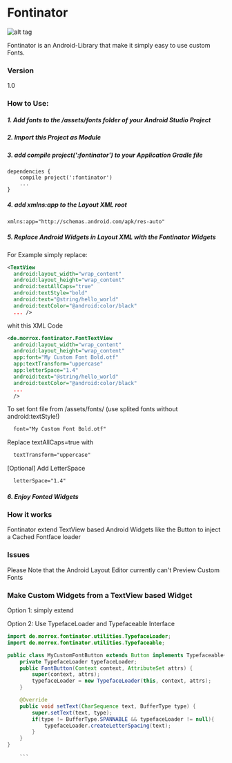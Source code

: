 Fontinator
==========

![alt tag](http://morrox.de/fontinator/mascot_animated.gif)

Fontinator is an Android-Library that make it simply easy to use custom Fonts.

### Version
  1.0

### How to Use:

##### 1. Add fonts to the /assets/fonts folder of your Android Studio Project

##### 2. Import this Project as Module

##### 3. add compile project(':fontinator') to your Application Gradle file
```
dependencies {
    compile project(':fontinator')
    ...
}
```

##### 4. add xmlns:app to the Layout XML root

```xml
xmlns:app="http://schemas.android.com/apk/res-auto"
```

##### 5. Replace Android Widgets in Layout XML with the Fontinator Widgets

For Example simply replace:
```xml
<TextView
  android:layout_width="wrap_content"
  android:layout_height="wrap_content"
  android:textAllCaps="true"
  android:textStyle="bold"
  android:text="@string/hello_world"
  android:textColor="@android:color/black"
  ... />
```

whit this XML Code

```xml
<de.morrox.fontinator.FontTextView
  android:layout_width="wrap_content"
  android:layout_height="wrap_content"
  app:font="My Custom Font Bold.otf"
  app:textTransform="uppercase"
  app:letterSpace="1.4"
  android:text="@string/hello_world"
  android:textColor="@android:color/black"
  ...
  />
```

  To set font file from /assets/fonts/ (use splited fonts without android:textStyle!)
```xml
  font="My Custom Font Bold.otf"
```
  Replace textAllCaps=true with
```xml
  textTransform="uppercase"
```
  [Optional] Add LetterSpace
```xml
  letterSpace="1.4"
```

##### 6. Enjoy Fonted Widgets

### How it works

Fontinator extend TextView based Android Widgets like the Button to inject a Cached Fontface loader

### Issues
Please Note that the Android Layout Editor currently can't Preview Custom Fonts

### Make Custom Widgets from a TextView based Widget
Option 1: simply extend

Option 2: Use TypefaceLoader and Typefaceable Interface
```java
import de.morrox.fontinator.utilities.TypefaceLoader;
import de.morrox.fontinator.utilities.Typefaceable;

public class MyCustomFontButton extends Button implements Typefaceable{
    private TypefaceLoader typefaceLoader;
    public FontButton(Context context, AttributeSet attrs) {
        super(context, attrs);
        typefaceLoader = new TypefaceLoader(this, context, attrs);
    }

    @Override
    public void setText(CharSequence text, BufferType type) {
        super.setText(text, type);
        if(type != BufferType.SPANNABLE && typefaceLoader != null){
            typefaceLoader.createLetterSpacing(text);
        }
    }
}

    ```

